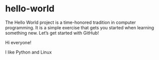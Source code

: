 # hello-world
The Hello World project is a time-honored tradition in computer programming. It is a simple exercise that gets you started when learning something new. Let’s get started with GitHub!

Hi everyone!

I like Python and Linux
